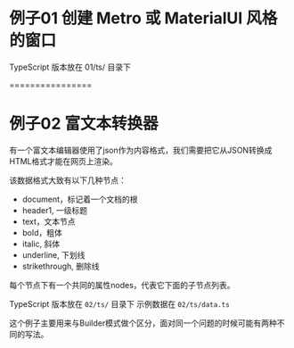 # 例子01 创建 Metro 或 MaterialUI 风格的窗口

TypeScript 版本放在 01/ts/ 目录下

================

# 例子02 富文本转换器

有一个富文本编辑器使用了json作为内容格式，我们需要把它从JSON转换成HTML格式才能在网页上渲染。

该数据格式大致有以下几种节点：

* document，标记着一个文档的根
* header1, 一级标题
* text，文本节点
* bold，粗体
* italic, 斜体
* underline, 下划线
* strikethrough, 删除线

每个节点下有一个共同的属性nodes，代表它下面的子节点列表。

TypeScript 版本放在 `02/ts/` 目录下
示例数据在 `02/ts/data.ts`

这个例子主要用来与Builder模式做个区分，面对同一个问题的时候可能有两种不同的写法。
